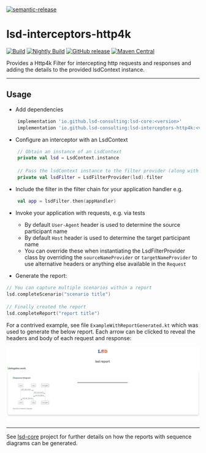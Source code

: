 [![semantic-release](https://img.shields.io/badge/semantic-release-e10079.svg?logo=semantic-release)](https://github.com/semantic-release/semantic-release)

# lsd-interceptors-http4k

[![Build](https://github.com/lsd-consulting/lsd-interceptors-http4k/actions/workflows/ci.yml/badge.svg?branch=main)](https://github.com/lsd-consulting/lsd-interceptors-http4k/actions/workflows/ci.yml)
[![Nightly Build](https://github.com/lsd-consulting/lsd-interceptors-http4k/actions/workflows/nightly.yml/badge.svg)](https://github.com/lsd-consulting/lsd-interceptors-http4k/actions/workflows/nightly.yml)
[![GitHub release](https://img.shields.io/github/release/lsd-consulting/lsd-interceptors-http4k)](https://github.com/lsd-consulting/lsd-interceptors-http4k/releases)
[![Maven Central](https://img.shields.io/maven-central/v/io.github.lsd-consulting/lsd-interceptors-http4k.svg?label=Maven%20Central)](https://search.maven.org/search?q=g:%22io.github.lsd-consulting%22%20AND%20a:%22lsd-interceptors-http4k%22)

Provides a Http4k Filter for intercepting http requests and responses and adding the details to the provided lsdContext instance.

----
## Usage

- Add dependencies

```groovy
    implementation 'io.github.lsd-consulting:lsd-core:<version>'
    implementation 'io.github.lsd-consulting:lsd-interceptors-http4k:<version>'
```

- Configure an interceptor with an LsdContext

```kotlin
    // Obtain an instance of an LsdContext 
    private val lsd = LsdContext.instance

    // Pass the lsdContext instance to the filter provider (along with any additional options)
    private val lsdFilter = LsdFilterProvider(lsd).filter
```

- Include the filter in the filter chain for your application handler e.g.

```kotlin
    val app = lsdFilter.then(appHandler)
```

- Invoke your application with requests, e.g. via tests
  - By default `User-Agent` header is used to determine the source participant name
  - By default `Host` header is used to determine the target participant name
  - You can override these when instantiating the LsdFilterProvider class by overriding the `sourceNameProvider` or `targetNameProvider` to use alternative headers or anything else available in the `Request` 

- Generate the report:
```kotlin
// You can capture multiple scenarios within a report
lsd.completeScenario("scenario title")

// Finally created the report
lsd.completeReport("report title")
```

For a contrived example, see file `ExampleWithReportGenerated.kt` which was used to generate the below report. Each arrow can be clicked to reveal the headers and body of each request and response:

![example.png](docs%2Fexample.png)

---
See  [lsd-core](https://github.com/lsd-consulting/lsd-core) project for further details on how the reports with sequence diagrams can be generated.
